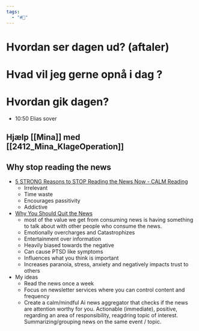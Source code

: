 ```yaml
---
tags:
  - "#📅"
---
```

# Hvordan ser dagen ud? (aftaler)


# Hvad vil jeg gerne opnå i dag ?


# Hvordan gik dagen?
- 10:50 Elias sover 
## Hjælp [[Mina]]  med [[2412_Mina_KlageOperation]]



## Why stop reading the news
- [5 STRONG Reasons to STOP Reading the News Now - CALM Reading](https://calmreading.com/stop-reading-the-news)
	- Irrelevant 
	- Time waste 
	- Encourages passitivity 
	- Addictive 
- [Why You Should Quit the News](https://markmanson.net/why-you-should-quit-the-news) 
	- most of the value we get from consuming news is having something to talk about with other people who consume the news.  
	- Emotionally overcharges and Catastrophizes 
	- Entertainment over information
	- Heavily biased towards the negative
	- Can cause PTSD like symptoms
	- Influences what you think is important
	- Increases paranoia, stress, anxiety and negatively impacts trust to others
- My ideas 
	- Read the news once a week 
	- Focus on newsletter services where you can control content and frequency
	- Create a calm/mindful Ai news aggregator that checks if the news are attention worthy for you. Actionable (immediate), positive, regarding an area of responsibility, reagdring topic of interest. Summarizing/grouping news on the same event / topic. 